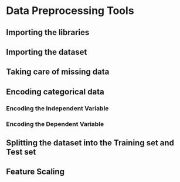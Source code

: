 # Data Preprocessing Tools

## Importing the libraries

## Importing the dataset

## Taking care of missing data

## Encoding categorical data

### Encoding the Independent Variable

### Encoding the Dependent Variable

## Splitting the dataset into the Training set and Test set

## Feature Scaling

